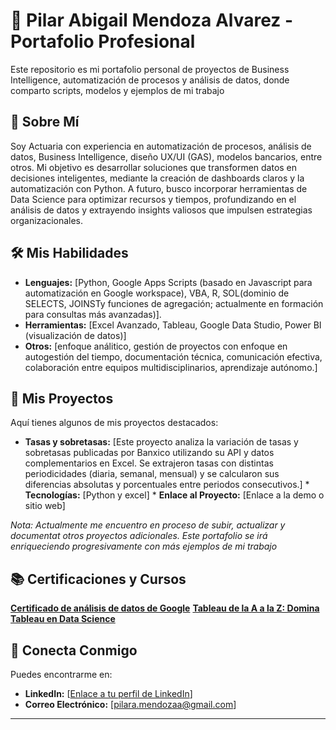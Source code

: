 # 💼 Pilar Abigail Mendoza Alvarez - Portafolio Profesional

Este repositorio es mi portafolio personal de proyectos de Business Intelligence, automatización de procesos y análisis de datos, donde comparto scripts, modelos y ejemplos de mi trabajo

## 🚀 Sobre Mí

Soy Actuaria con experiencia en automatización de procesos, análisis de datos, Business Intelligence, diseño UX/UI (GAS), modelos bancarios, entre otros. Mi objetivo es desarrollar soluciones que transformen datos en decisiones inteligentes, mediante la creación de dashboards claros y la automatización con Python. A futuro, busco incorporar herramientas de Data Science para optimizar recursos y tiempos, profundizando en el análisis de datos y extrayendo insights valiosos que impulsen estrategias organizacionales.

## 🛠️ Mis Habilidades

*   **Lenguajes:** [Python, Google Apps Scripts (basado en Javascript para automatización en Google workspace), VBA, R, SOL(dominio de SELECTS, JOINSTy funciones de
agregación; actualmente en formación para consultas más avanzadas)].
*   **Herramientas:**  [Excel Avanzado, Tableau, Google Data Studio, Power BI (visualización de datos)]
*   **Otros:** [enfoque análitico, gestión de proyectos con enfoque en autogestión del tiempo, documentación técnica, comunicación efectiva, colaboración entre equipos multidisciplinarios, aprendizaje autónomo.]

## 📂 Mis Proyectos

Aquí tienes algunos de mis proyectos destacados:

  *   **Tasas y sobretasas:** [Este proyecto analiza la variación de tasas y sobretasas publicadas por Banxico utilizando su API y datos complementarios en Excel. Se extrajeron tasas con distintas periodicidades (diaria, semanal, mensual) y se calcularon sus diferencias absolutas y porcentuales entre periodos consecutivos.]
    *   **Tecnologías:** [Python y excel]
    *   **Enlace al Proyecto:** [Enlace a la demo o sitio web]

*Nota: Actualmente me encuentro en proceso de subir, actualizar y documentat otros proyectos adicionales. Este portafolio se irá enriqueciendo progresivamente con más ejemplos de mi trabajo*
## 📚 Certificaciones y Cursos

**[Certificado de análisis de datos de Google](https://www.credly.com/badges/9a97e825-c989-4010-ab01-2eafca42fdd5/linked_in_profile)**
**[Tableau de la A a la Z: Domina Tableau en Data Science](https://www.udemy.com/certificate/UC-0a68bdfe-2182-4439-8f9d-44258eb604e0/)**


## 🔗 Conecta Conmigo

Puedes encontrarme en:

*   **LinkedIn:** [[Enlace a tu perfil de LinkedIn](https://www.linkedin.com/in/pilar-abigail-mendoza-alvarez-2a757421a/)]
*   **Correo Electrónico:** [pilara.mendozaa@gmail.com]

---
